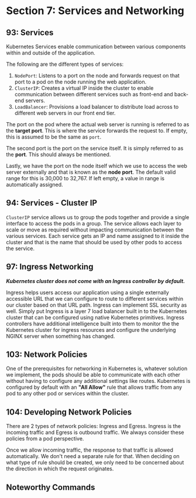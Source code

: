 # Section 7: Services and Networking

## 93: Services

Kubernetes Services enable communication between various components
within and outside of the application.

The following are the different types of services:

1. `NodePort`: Listens to a port on the node and forwards request on that port
to a pod on the node running the web application.
2. `ClusterIP`: Creates a virtual IP inside the cluster to enable communication
between different services such as front-end and back-end servers.
3. `LoadBalancer`: Provisions a load balancer to distribute load across to
different web servers in our front end tier.

The port on the pod where the actual web server is running is referred to as
the **target port**. This is where the service forwards the request to.
If empty, this is assumed to be the same as `port`.

The second port is the port on the service itself. It is simply referred to as
the **port**. This should always be mentioned.

Lastly, we have the port on the node itself which we use to access the web server
externally and that is known as the **node port**.
The default valid range for this is 30,000  to 32,767.
If left empty, a value in range is automatically assigned.

## 94: Services - Cluster IP

`ClusterIP` service allows us to group the pods together and provide a single
interface to access the pods in a group. The service allows each layer to scale
or move as required without impacting communication between the various services.
Each service gets an IP and name assigned to it inside the cluster and
that is the name that should be used by other pods to access the service.

## 97: Ingress Networking

_**Kubernetes cluster does not come with an Ingress controller by default.**_

Ingress helps users access our application using a single externally accessible URL
that we can configure to route to different services within our cluster
based on that URL path.
Ingress can implement SSL security as well.
Simply put Ingress is a layer 7 load balancer built in to the Kubernetes cluster
that can be configured using native Kubernetes primitives.
Ingress controllers have additional intelligence built into them to monitor the
the Kubernetes cluster for ingress resources and configure the underlying
NGINX server when something has changed.

## 103: Network Policies

One of the prerequisites for networking in Kubernetes is, whatever solution we implement,
the pods should be able to communicate with each other without having to configure
any additional settings like routes.
Kubernetes is configured by default with an **"All Allow"** rule that allows traffic
from any pod to any other pod or services within the cluster.

## 104: Developing Network Policies

There are 2 types of network policies: Ingress and Egress.
Ingress is the incoming traffic and Egress is outbound traffic.
We always consider these policies from a pod perspective.

Once we allow incoming traffic, the response to that traffic is allowed automatically.
We don't need a separate rule for that.
When deciding on what type of rule should be created, we only need to be concerned
about the direction in which the request originates.

## Noteworthy Commands
